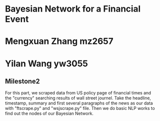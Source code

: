 # Bayesian Network for a Financial Event


Mengxuan Zhang mz2657
===
Yilan Wang yw3055
===

Milestone2
---

For this part, we scraped data from US policy page of financial times and the "currency" searching results of wall street journel.
Take the headline, timestamp, summary and first several paragraphs of the news as our data with "ftscrape.py" and "wsjscrape.py" file.
Then we do basic NLP works to find out the nodes of our Bayesian Network.

